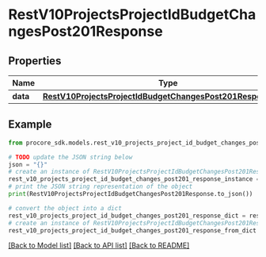 # RestV10ProjectsProjectIdBudgetChangesPost201Response


## Properties

Name | Type | Description | Notes
------------ | ------------- | ------------- | -------------
**data** | [**RestV10ProjectsProjectIdBudgetChangesPost201ResponseData**](RestV10ProjectsProjectIdBudgetChangesPost201ResponseData.md) |  | [optional] 

## Example

```python
from procore_sdk.models.rest_v10_projects_project_id_budget_changes_post201_response import RestV10ProjectsProjectIdBudgetChangesPost201Response

# TODO update the JSON string below
json = "{}"
# create an instance of RestV10ProjectsProjectIdBudgetChangesPost201Response from a JSON string
rest_v10_projects_project_id_budget_changes_post201_response_instance = RestV10ProjectsProjectIdBudgetChangesPost201Response.from_json(json)
# print the JSON string representation of the object
print(RestV10ProjectsProjectIdBudgetChangesPost201Response.to_json())

# convert the object into a dict
rest_v10_projects_project_id_budget_changes_post201_response_dict = rest_v10_projects_project_id_budget_changes_post201_response_instance.to_dict()
# create an instance of RestV10ProjectsProjectIdBudgetChangesPost201Response from a dict
rest_v10_projects_project_id_budget_changes_post201_response_from_dict = RestV10ProjectsProjectIdBudgetChangesPost201Response.from_dict(rest_v10_projects_project_id_budget_changes_post201_response_dict)
```
[[Back to Model list]](../README.md#documentation-for-models) [[Back to API list]](../README.md#documentation-for-api-endpoints) [[Back to README]](../README.md)


